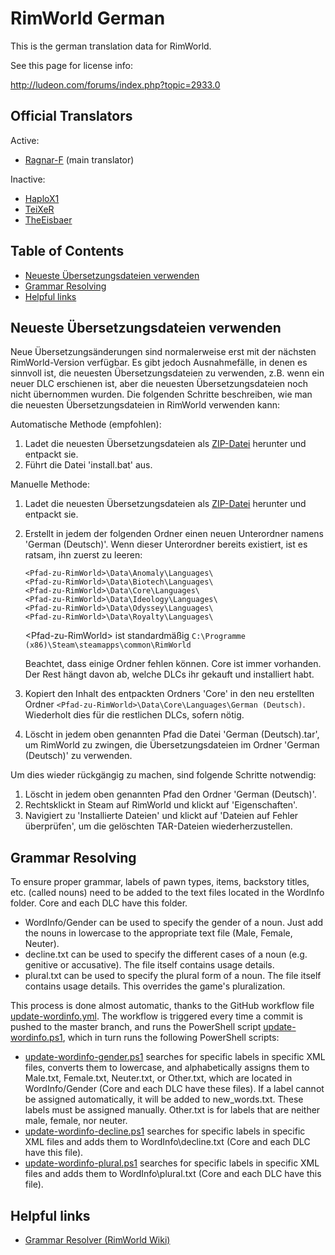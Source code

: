 RimWorld German
================

This is the german translation data for RimWorld.

See this page for license info:

http://ludeon.com/forums/index.php?topic=2933.0

Official Translators
--------------------
Active:
- [Ragnar-F](https://github.com/Ragnar-F) (main translator)

Inactive:
- [HaploX1](https://github.com/HaploX1)
- [TeiXeR](https://github.com/TeiXeR)
- [TheEisbaer](https://github.com/TheEisbaer)

Table of Contents
-----------------
- [Neueste Übersetzungsdateien verwenden](#neueste-übersetzungsdateien-verwenden)
- [Grammar Resolving](#grammar-resolving)
- [Helpful links](#helpful-links)

Neueste Übersetzungsdateien verwenden
-------------------------------------
Neue Übersetzungsänderungen sind normalerweise erst mit der nächsten RimWorld-Version verfügbar. Es gibt jedoch Ausnahmefälle, in denen es sinnvoll ist, die neuesten Übersetzungsdateien zu verwenden, z.B. wenn ein neuer DLC erschienen ist, aber die neuesten Übersetzungsdateien noch nicht übernommen wurden.
Die folgenden Schritte beschreiben, wie man die neuesten Übersetzungsdateien in RimWorld verwenden kann:

Automatische Methode (empfohlen):

1. Ladet die neuesten Übersetzungsdateien als [ZIP-Datei](https://github.com/Ludeon/RimWorld-de/archive/refs/heads/master.zip) herunter und entpackt sie.
2. Führt die Datei 'install.bat' aus.

Manuelle Methode:

1. Ladet die neuesten Übersetzungsdateien als [ZIP-Datei](https://github.com/Ludeon/RimWorld-de/archive/refs/heads/master.zip) herunter und entpackt sie.
2. Erstellt in jedem der folgenden Ordner einen neuen Unterordner namens 'German (Deutsch)'. Wenn dieser Unterordner bereits existiert, ist es ratsam, ihn zuerst zu leeren:
    ```
    <Pfad-zu-RimWorld>\Data\Anomaly\Languages\
    <Pfad-zu-RimWorld>\Data\Biotech\Languages\
    <Pfad-zu-RimWorld>\Data\Core\Languages\
    <Pfad-zu-RimWorld>\Data\Ideology\Languages\
    <Pfad-zu-RimWorld>\Data\Odyssey\Languages\
    <Pfad-zu-RimWorld>\Data\Royalty\Languages\
    ```
    &lt;Pfad-zu-RimWorld&gt; ist standardmäßig ```C:\Programme (x86)\Steam\steamapps\common\RimWorld```
    
    Beachtet, dass einige Ordner fehlen können. Core ist immer vorhanden. Der Rest hängt davon ab, welche DLCs ihr gekauft und installiert habt. 
4. Kopiert den Inhalt des entpackten Ordners 'Core' in den neu erstellten Ordner ```<Pfad-zu-RimWorld>\Data\Core\Languages\German (Deutsch)```. Wiederholt dies für die restlichen DLCs, sofern nötig.
5. Löscht in jedem oben genannten Pfad die Datei 'German (Deutsch).tar', um RimWorld zu zwingen, die Übersetzungsdateien im Ordner 'German (Deutsch)' zu verwenden.

Um dies wieder rückgängig zu machen, sind folgende Schritte notwendig:

1. Löscht in jedem oben genannten Pfad den Ordner 'German (Deutsch)'.
2. Rechtsklickt in Steam auf RimWorld und klickt auf 'Eigenschaften'.
3. Navigiert zu 'Installierte Dateien' und klickt auf 'Dateien auf Fehler überprüfen', um die gelöschten TAR-Dateien wiederherzustellen.

Grammar Resolving
-----------------
To ensure proper grammar, labels of pawn types, items, backstory titles, etc. (called nouns) need to be added to the text files located in the WordInfo folder. Core and each DLC have this folder.
- WordInfo/Gender can be used to specify the gender of a noun. Just add the nouns in lowercase to the appropriate text file (Male, Female, Neuter).
- decline.txt can be used to specify the different cases of a noun (e.g. genitive or accusative). The file itself contains usage details.
- plural.txt can be used to specify the plural form of a noun. The file itself contains usage details. This overrides the game's pluralization.

This process is done almost automatic, thanks to the GitHub workflow file [update-wordinfo.yml](https://github.com/Ludeon/RimWorld-de/blob/master/.github/workflows/update-wordinfo.yml). The workflow is triggered every time a commit is pushed to the master branch, and runs the PowerShell script [update-wordinfo.ps1](https://github.com/Ludeon/RimWorld-de/blob/master/update-wordinfo.ps1), which in turn runs the following PowerShell scripts:
- [update-wordinfo-gender.ps1](https://github.com/Ludeon/RimWorld-de/blob/master/update-wordinfo-gender.ps1) searches for specific labels in specific XML files, converts them to lowercase, and alphabetically assigns them to Male.txt, Female.txt, Neuter.txt, or Other.txt, which are located in WordInfo/Gender (Core and each DLC have these files). If a label cannot be assigned automatically, it will be added to new_words.txt. These labels must be assigned manually. Other.txt is for labels that are neither male, female, nor neuter.
- [update-wordinfo-decline.ps1](https://github.com/Ludeon/RimWorld-de/blob/master/update-wordinfo-decline.ps1) searches for specific labels in specific XML files and adds them to WordInfo\decline.txt (Core and each DLC have this file).
- [update-wordinfo-plural.ps1](https://github.com/Ludeon/RimWorld-de/blob/master/update-wordinfo-plural.ps1) searches for specific labels in specific XML files and adds them to WordInfo\plural.txt (Core and each DLC have this file).

Helpful links
-------------
- [Grammar Resolver (RimWorld Wiki)](https://rimworldwiki.com/wiki/Modding_Tutorials/GrammarResolver)
